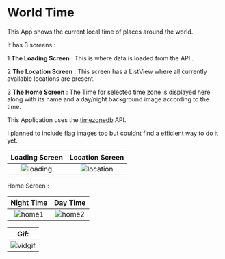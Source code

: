 # World Time

This App shows the current local time of places around the world.

It has 3 screens :

1  **The Loading Screen**  : This is where data is loaded from the API . 
                  
2  **The Location Screen** : This screen has a ListView where all currently available locations are present.
                  
3  **The Home Screen**     : The Time for  selected time zone is displayed here along with its name and a day/night background image according to the time.

This Application uses the [timezonedb](https://timezonedb.com/api) API.

I planned to include  flag images too but couldnt find a efficient way to do it yet.

Loading Screen | Location Screen
:------------:|:--------------:
![loading](https://user-images.githubusercontent.com/53505850/114239316-8ed56200-99a3-11eb-889f-0bd9a40a4188.png)|![location](https://user-images.githubusercontent.com/53505850/114239461-bfb59700-99a3-11eb-875a-dca07733a3be.png)


Home Screen : 

 Night Time | Day Time
 :---------:|:------------:
![home1](https://user-images.githubusercontent.com/53505850/114239487-c80dd200-99a3-11eb-9a2c-535bc0496652.png) | ![home2](https://user-images.githubusercontent.com/53505850/114239524-d0fea380-99a3-11eb-83ee-899953871061.png)


Gif:|
:--:|
![vidgif](https://user-images.githubusercontent.com/53505850/114239972-6ac65080-99a4-11eb-82f1-357758b71021.gif)|
